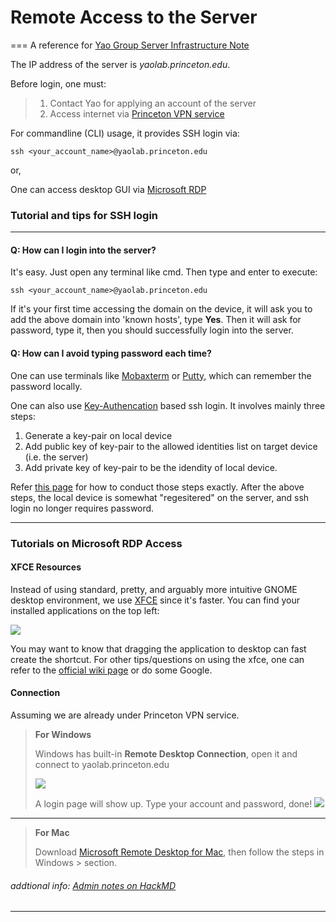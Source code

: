 # Remote Access to the Server
=== A reference for [Yao Group Server Infrastructure Note](https://hackmd.io/dd8wi827SpCLAe8p2Ype6w)


The IP address of the server is *yaolab.princeton.edu*.

Before login, one must:
> 1. Contact Yao for applying an account of the server
> 2. Access internet via [Princeton VPN service](https://informationsecurity.princeton.edu/connecting-to-princeton-n) 

For commandline (CLI) usage, it provides SSH login via:

`ssh <your_account_name>@yaolab.princeton.edu`

or,

One can access desktop GUI via [Microsoft RDP](https://docs.microsoft.com/en-us/windows-server/remote/remote-desktop-services/clients/remote-desktop-clients) 


### Tutorial and tips for SSH login
---

#### Q: How can I login into the server?
It's easy. Just open any terminal like cmd. Then type and enter to execute:

`ssh <your_account_name>@yaolab.princeton.edu`

If it's your first time accessing the domain on the device, it will ask you to add the above domain into 'known hosts', type **Yes**. Then it will ask for password, type it, then you should successfully login into the server.

#### Q: How can I avoid typing password each time?

One can use terminals like [Mobaxterm](https://mobaxterm.mobatek.net/) or [Putty](https://www.putty.org/), which can remember the password locally.

One can also use [Key-Authencation](https://en.wikipedia.org/wiki/Key_authentication) based ssh login.
It involves mainly three steps:
1. Generate a key-pair on local device
2. Add public key of key-pair to the allowed identities list on target device (i.e. the server)
3. Add private key of key-pair to be the idendity of local device.

Refer [this page](https://help.ubuntu.com/community/SSH/OpenSSH/Keys) for how to conduct those steps exactly. After the above steps, the local device is somewhat "regesitered" on the server, and ssh login no longer requires password.

---
### Tutorials on Microsoft RDP Access

#### XFCE Resources
Instead of using standard, pretty, and arguably more intuitive GNOME desktop environment, we use [XFCE](https://www.xfce.org/) since it's faster. You can find your installed applications on the top left:

![](https://i.imgur.com/sa6iVje.png)

You may want to know that dragging the application to desktop can fast create the shortcut. For other tips/questions on using the xfce, one can refer to the [official wiki page](https://wiki.xfce.org/) or do some Google.

#### Connection
Assuming we are already under Princeton VPN service.

> **For Windows**
>
> Windows has built-in **Remote Desktop Connection**, open it and connect to yaolab.princeton.edu
> 
> ![](https://i.imgur.com/MxL1Wn5.png)
>
> A login page will show up.
> Type your account and password, done!
> ![](https://i.imgur.com/3k3foQu.png)
---
> **For Mac**
>
> Download [Microsoft Remote Desktop for Mac](https://apps.apple.com/tw/app/microsoft-remote-desktop/id1295203466?mt=12), then follow the steps in Windows > section.


###### addtional info: [Admin notes on HackMD](https://hackmd.io/qW7dli1lTwi4HUW4PzEiUA)

---